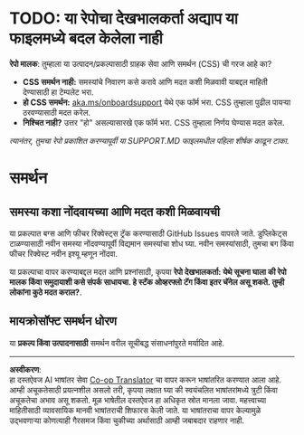 <!--
CO_OP_TRANSLATOR_METADATA:
{
  "original_hash": "b7244261ee19497082edf33bcce64717",
  "translation_date": "2025-09-03T23:06:31+00:00",
  "source_file": "SUPPORT.md",
  "language_code": "mr"
}
-->
# TODO: या रेपोचा देखभालकर्ता अद्याप या फाइलमध्ये बदल केलेला नाही

**रेपो मालक**: तुम्हाला या उत्पादन/प्रकल्पासाठी ग्राहक सेवा आणि समर्थन (CSS) ची गरज आहे का?

- **CSS समर्थन नाही:** समस्यांचे निवारण कसे करावे आणि मदत कशी मिळवावी याबद्दल माहिती देण्यासाठी हा टेम्पलेट भरा.
- **हो CSS समर्थन:** [aka.ms/onboardsupport](https://aka.ms/onboardsupport) येथे एक फॉर्म भरा. CSS तुम्हाला पुढील पायऱ्या ठरवण्यासाठी मदत करेल.
- **निश्चित नाही?** उत्तर "हो" असल्यासारखे एक फॉर्म भरा. CSS तुम्हाला निर्णय घेण्यास मदत करेल.

*त्यानंतर, तुमचा रेपो प्रकाशित करण्यापूर्वी या SUPPORT.MD फाइलमधील पहिला शीर्षक काढून टाका.*

# समर्थन

## समस्या कशा नोंदवायच्या आणि मदत कशी मिळवायची  

या प्रकल्पात बग्स आणि फीचर रिक्वेस्ट्स ट्रॅक करण्यासाठी GitHub Issues वापरले जाते. डुप्लिकेट्स टाळण्यासाठी नवीन समस्या नोंदवण्यापूर्वी विद्यमान समस्यांचा शोध घ्या. नवीन समस्यांसाठी, तुमचा बग किंवा फीचर रिक्वेस्ट नवीन इश्यू म्हणून नोंदवा.

या प्रकल्पाचा वापर करण्याबद्दल मदत आणि प्रश्नांसाठी, कृपया **रेपो देखभालकर्ता: येथे सूचना घाला की रेपो मालक किंवा समुदायाशी कसे संपर्क साधायचा. हे स्टॅक ओव्हरफ्लो टॅग किंवा इतर चॅनेल असू शकते. तुम्ही लोकांना कुठे मदत कराल?**.

## मायक्रोसॉफ्ट समर्थन धोरण  

या **प्रकल्प किंवा उत्पादनासाठी** समर्थन वरील सूचीबद्ध संसाधनांपुरते मर्यादित आहे.

---

**अस्वीकरण**:  
हा दस्तऐवज AI भाषांतर सेवा [Co-op Translator](https://github.com/Azure/co-op-translator) चा वापर करून भाषांतरित करण्यात आला आहे. आम्ही अचूकतेसाठी प्रयत्नशील असलो तरी, कृपया लक्षात घ्या की स्वयंचलित भाषांतरांमध्ये त्रुटी किंवा अचूकतेचा अभाव असू शकतो. मूळ भाषेतील दस्तऐवज हा अधिकृत स्रोत मानला जावा. महत्त्वाच्या माहितीसाठी व्यावसायिक मानवी भाषांतराची शिफारस केली जाते. या भाषांतराचा वापर केल्यामुळे उद्भवणाऱ्या कोणत्याही गैरसमज किंवा चुकीच्या अर्थासाठी आम्ही जबाबदार राहणार नाही.